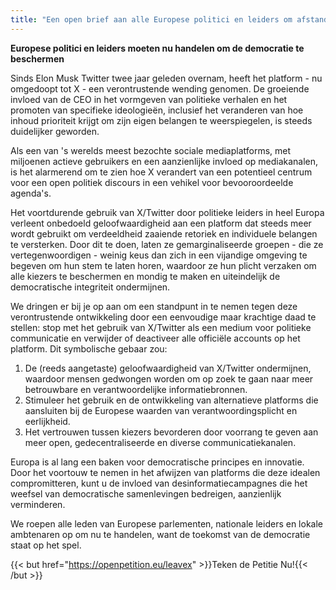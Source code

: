 ```yaml
---
title: "Een open brief aan alle Europese politici en leiders om afstand te doen van X/Twitter"
---
```


**Europese politici en leiders moeten nu handelen om de democratie te beschermen**

Sinds Elon Musk Twitter twee jaar geleden overnam, heeft het platform - nu omgedoopt tot X - een verontrustende wending genomen. De groeiende invloed van de CEO in het vormgeven van politieke verhalen en het promoten van specifieke ideologieën, inclusief het veranderen van hoe inhoud prioriteit krijgt om zijn eigen belangen te weerspiegelen, is steeds duidelijker geworden.

Als een van 's werelds meest bezochte sociale mediaplatforms, met miljoenen actieve gebruikers en een aanzienlijke invloed op mediakanalen, is het alarmerend om te zien hoe X verandert van een potentieel centrum voor een open politiek discours in een vehikel voor bevooroordeelde agenda's.

Het voortdurende gebruik van X/Twitter door politieke leiders in heel Europa verleent onbedoeld geloofwaardigheid aan een platform dat steeds meer wordt gebruikt om verdeeldheid zaaiende retoriek en individuele belangen te versterken. Door dit te doen, laten ze gemarginaliseerde groepen - die ze vertegenwoordigen - weinig keus dan zich in een vijandige omgeving te begeven om hun stem te laten horen, waardoor ze hun plicht verzaken om alle kiezers te beschermen en mondig te maken en uiteindelijk de democratische integriteit ondermijnen.

We dringen er bij je op aan om een standpunt in te nemen tegen deze verontrustende ontwikkeling door een eenvoudige maar krachtige daad te stellen: stop met het gebruik van X/Twitter als een medium voor politieke communicatie en verwijder of deactiveer alle officiële accounts op het platform. Dit symbolische gebaar zou:

1. De (reeds aangetaste) geloofwaardigheid van X/Twitter ondermijnen, waardoor mensen gedwongen worden om op zoek te gaan naar meer betrouwbare en verantwoordelijke informatiebronnen.
1. Stimuleer het gebruik en de ontwikkeling van alternatieve platforms die aansluiten bij de Europese waarden van verantwoordingsplicht en eerlijkheid.
1. Het vertrouwen tussen kiezers bevorderen door voorrang te geven aan meer open, gedecentraliseerde en diverse communicatiekanalen.

Europa is al lang een baken voor democratische principes en innovatie. Door het voortouw te nemen in het afwijzen van platforms die deze idealen compromitteren, kunt u de invloed van desinformatiecampagnes die het weefsel van democratische samenlevingen bedreigen, aanzienlijk verminderen.

We roepen alle leden van Europese parlementen, nationale leiders en lokale ambtenaren op om nu te handelen, want de toekomst van de democratie staat op het spel.

{{< but href="https://openpetition.eu/leavex" >}}Teken de Petitie Nu!{{< /but >}}
